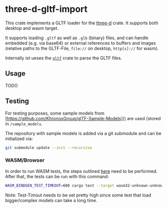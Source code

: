 # three-d-gltf-import
This crate implements a GLTF loader for the [three-d](https://crates.io/crates/three-d) crate. It supports both desktop and wasm target.

It supports loading `.gltf` as well as `.glb` (binary) files, and can handle embedded (e.g. via base64) or external references to buffers and images (relative paths to the GLTF-File, `file://` on desktop, `http[s]://` for wasm).

Internally ist ueses the [`gltf`](https://crates.io/crates/gltf) crate to parse the GLTF files.

## Usage
TODO

## Testing
For testing purposes, some sample models from [https://github.com/KhronosGroup/glTF-Sample-Models]() are used (stored in `/sample_models`.

The repository with sample models is added via a git submodule and can be initialized via:
```bash
git submodule update --init --recursive
```

### WASM/Browser
In order to run WASM tests, the steps outlined [here](https://rustwasm.github.io/wasm-bindgen/wasm-bindgen-test/usage.html#appendix-using-wasm-bindgen-test-without-wasm-pack) need to be performed.
After that, the tests can be run with this command:
```bash 
WASM_BINDGEN_TEST_TIMEOUT=600 cargo test --target wasm32-unknown-unknown
```

Note: Test-Timout needs to be set pretty high since some test that load bigger/complex models can take a long time.